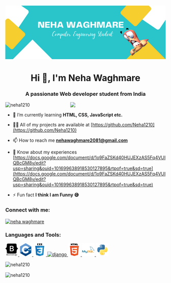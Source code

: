 ![logo](https://github.com/Neha1210/Neha1210/blob/main/Github%20Banner.png)
<h1 align="center">Hi 👋, I'm Neha Waghmare</h1>
<h3 align="center">A passionate Web developer student from India</h3>
<img align="right" width="300" src="https://cdn.dribbble.com/users/1436528/screenshots/3745375/finish_work_friday_dribbble.gif">

<p align="left"> <img src="https://komarev.com/ghpvc/?username=neha1210&label=Profile%20views&color=0e75b6&style=flat" alt="neha1210" /> </p>

- 🌱 I’m currently learning **HTML, CSS, JavaScript etc.**

- 👨‍💻 All of my projects are available at [https://github.com/Neha1210](https://github.com/Neha1210)

- 📫 How to reach me **nehawaghmare2081@gmail.com**

- 📄 Know about my experiences [https://docs.google.com/document/d/1o9FaZSKd40HUJEXzAS5Fq4VUIQBcGM8v/edit?usp=sharing&ouid=101699638918530127895&rtpof=true&sd=true](https://docs.google.com/document/d/1o9FaZSKd40HUJEXzAS5Fq4VUIQBcGM8v/edit?usp=sharing&ouid=101699638918530127895&rtpof=true&sd=true)

- ⚡ Fun fact **I think I am Funny 😅**

<h3 align="left">Connect with me:</h3>
<p align="left">
<a href="https://linkedin.com/in/neha waghmare" target="blank"><img align="center" src="https://raw.githubusercontent.com/rahuldkjain/github-profile-readme-generator/master/src/images/icons/Social/linked-in-alt.svg" alt="neha waghmare" height="30" width="40" /></a>
</p>

<h3 align="left">Languages and Tools:</h3>
<p align="left"> <a href="https://getbootstrap.com" target="_blank" rel="noreferrer"> <img src="https://raw.githubusercontent.com/devicons/devicon/master/icons/bootstrap/bootstrap-plain-wordmark.svg" alt="bootstrap" width="40" height="40"/> </a> <a href="https://www.w3schools.com/cpp/" target="_blank" rel="noreferrer"> <img src="https://raw.githubusercontent.com/devicons/devicon/master/icons/cplusplus/cplusplus-original.svg" alt="cplusplus" width="40" height="40"/> </a> <a href="https://www.w3schools.com/css/" target="_blank" rel="noreferrer"> <img src="https://raw.githubusercontent.com/devicons/devicon/master/icons/css3/css3-original-wordmark.svg" alt="css3" width="40" height="40"/> </a> <a href="https://www.djangoproject.com/" target="_blank" rel="noreferrer"> <img src="https://cdn.worldvectorlogo.com/logos/django.svg" alt="django" width="40" height="40"/> </a> <a href="https://www.w3.org/html/" target="_blank" rel="noreferrer"> <img src="https://raw.githubusercontent.com/devicons/devicon/master/icons/html5/html5-original-wordmark.svg" alt="html5" width="40" height="40"/> </a> <a href="https://www.mysql.com/" target="_blank" rel="noreferrer"> <img src="https://raw.githubusercontent.com/devicons/devicon/master/icons/mysql/mysql-original-wordmark.svg" alt="mysql" width="40" height="40"/> </a> <a href="https://www.python.org" target="_blank" rel="noreferrer"> <img src="https://raw.githubusercontent.com/devicons/devicon/master/icons/python/python-original.svg" alt="python" width="40" height="40"/> </a> </p>

<p><img align="center" src="https://github-readme-stats.vercel.app/api/top-langs?username=neha1210&show_icons=true&locale=en&layout=compact" alt="neha1210" /></p>

<p><img align="center" src="https://github-readme-streak-stats.herokuapp.com/?user=neha1210&" alt="neha1210" /></p>
